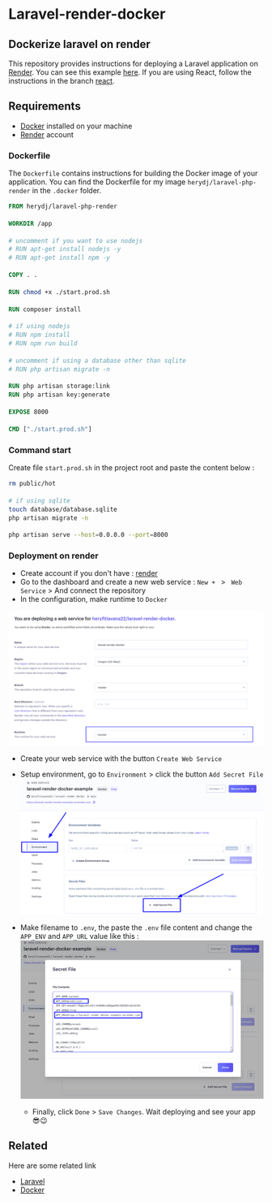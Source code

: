 # Laravel-render-docker

## Dockerize laravel on render

This repository provides instructions for deploying a Laravel application on [Render](https://render.com/). You can see this example [here](https://laravel-render-docker-example.onrender.com). If you are using React, follow the instructions in the branch [react](https://github.com/heryfitiavana22/laravel-render-docker/tree/react).

## Requirements

-   [Docker](https://docs.docker.com/) installed on your machine
-   [Render](https://render.com/) account

### Dockerfile

The `Dockerfile` contains instructions for building the Docker image of your application. You can find the Dockerfile for my image `herydj/laravel-php-render` in the `.docker` folder.

```dockerfile
FROM herydj/laravel-php-render

WORKDIR /app

# uncomment if you want to use nodejs
# RUN apt-get install nodejs -y
# RUN apt-get install npm -y

COPY . .

RUN chmod +x ./start.prod.sh

RUN composer install

# if using nodejs
# RUN npm install
# RUN npm run build

# uncomment if using a database other than sqlite
# RUN php artisan migrate -n

RUN php artisan storage:link
RUN php artisan key:generate

EXPOSE 8000

CMD ["./start.prod.sh"]
```

### Command start

Create file `start.prod.sh` in the project root and paste the content below :

```bash
rm public/hot

# if using sqlite
touch database/database.sqlite
php artisan migrate -n

php artisan serve --host=0.0.0.0 --port=8000
```

### Deployment on render

-   Create account if you don't have : [render](https://render.com/)
-   Go to the dashboard and create a new web service : `New + ` > ` Web Service` > And connect the repository
-   In the configuration, make runtime to `Docker`

![App Screenshot](./runtime.png)

-   Create your web service with the button `Create Web Service`
-   Setup environment, go to `Environment` > click the button `Add Secret File`
    ![App Screenshot](./secret.png)

-   Make filename to `.env`, the paste the `.env` file content and change the `APP_ENV` and `APP_URL` value like this :
    ![App Screenshot](./env.png)

    - Finally, click `Done` > `Save Changes`. Wait deploying and see your app 😎😉

## Related

Here are some related link

-   [Laravel](https://laravel.com/)
-   [Docker](https://www.docker.com/)
